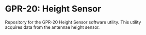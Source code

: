 # GPR-20: Height Sensor
Repository for the GPR-20 Height Sensor software utility. This utility acquires data from the antennae height sensor.
